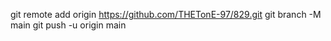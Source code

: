 git remote add origin https://github.com/THETonE-97/829.git
git branch -M main
git push -u origin main